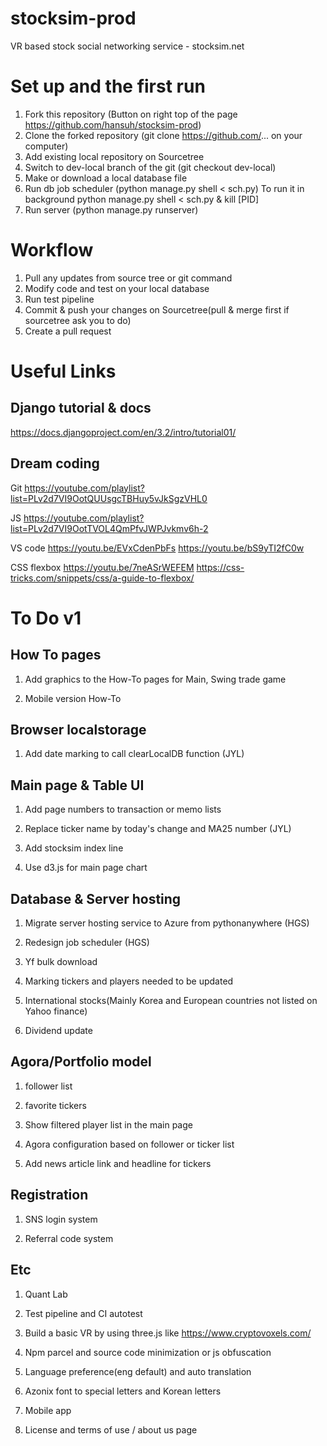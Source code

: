 # stocksim-prod
VR based stock social networking service - stocksim.net

# Set up and the first run
1. Fork this repository (Button on right top of the page https://github.com/hansuh/stocksim-prod)
2. Clone the forked repository (git clone https://github.com/... on your computer)
3. Add existing local repository on Sourcetree
4. Switch to dev-local branch of the git (git checkout dev-local)
6. Make or download a local database file
7. Run db job scheduler (python manage.py shell < sch.py)
To run it in background
python manage.py shell < sch.py &
kill [PID]
8. Run server (python manage.py runserver)

# Workflow
1. Pull any updates from source tree or git command
2. Modify code and test on your local database
3. Run test pipeline
4. Commit & push your changes on Sourcetree(pull & merge first if sourcetree ask you to do)
5. Create a pull request

# Useful Links

## Django tutorial & docs
https://docs.djangoproject.com/en/3.2/intro/tutorial01/

## Dream coding
Git
https://youtube.com/playlist?list=PLv2d7VI9OotQUUsgcTBHuy5vJkSgzVHL0

JS
https://youtube.com/playlist?list=PLv2d7VI9OotTVOL4QmPfvJWPJvkmv6h-2

VS code
https://youtu.be/EVxCdenPbFs
https://youtu.be/bS9yTI2fC0w

CSS flexbox
https://youtu.be/7neASrWEFEM
https://css-tricks.com/snippets/css/a-guide-to-flexbox/

# To Do v1

## How To pages

1. Add graphics to the How-To pages for Main, Swing trade game

2. Mobile version How-To

## Browser localstorage

1. Add date marking to call clearLocalDB function (JYL)

## Main page & Table UI

1. Add page numbers to transaction or memo lists

2. Replace ticker name by today's change and MA25 number (JYL)

3. Add stocksim index line

4. Use d3.js for main page chart

## Database & Server hosting

1. Migrate server hosting service to Azure from pythonanywhere (HGS)

2. Redesign job scheduler (HGS)

3. Yf bulk download

4. Marking tickers and players needed to be updated

5. International stocks(Mainly Korea and European countries not listed on Yahoo finance)

6. Dividend update

## Agora/Portfolio model

1. follower list

2. favorite tickers

3. Show filtered player list in the main page

4. Agora configuration based on follower or ticker list

5. Add news article link and headline for tickers

## Registration

1. SNS login system

2. Referral code system

## Etc

1. Quant Lab

2. Test pipeline and CI autotest

3. Build a basic VR by using three.js like https://www.cryptovoxels.com/

4. Npm parcel and source code minimization or js obfuscation

5. Language preference(eng default) and auto translation

6. Azonix font to special letters and Korean letters

7. Mobile app

8. License and terms of use / about us page